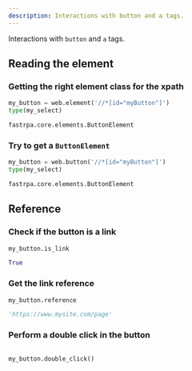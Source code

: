 ```yaml
---
description: Interactions with button and a tags.
---
```


Interactions with `button` and `a` tags.

## Reading the element

### Getting the right element class for the xpath

```python linenums="1"
my_button = web.element('//*[id="myButton"]')
type(my_select)
```

```python title="Output"
fastrpa.core.elements.ButtonElement
```

### Try to get a `ButtonElement`

```python linenums="1"
my_button = web.button('//*[id="myButton"]')
type(my_select)
```

```python title="Output"
fastrpa.core.elements.ButtonElement
```

## Reference

### Check if the button is a link

```python linenums="1"
my_button.is_link
```

```python title="Output"
True
```

### Get the link reference

```python linenums="1"
my_button.reference
```

```python title="Output"
'https://www.mysite.com/page'
```

### Perform a double click in the button

```python linenums="1"
```

```python title="Output"
my_button.double_click()
```
